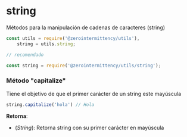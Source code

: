 # string

Métodos para la manipulación de cadenas de caracteres (string)

```javascript
const utils = require('@zerointermittency/utils'),
    string = utils.string;

// recomendado

const string = require('@zerointermittency/utils/string');
```

### Método "capitalize"

Tiene el objetivo de que el primer carácter de un string este mayúscula

```javascript
string.capitalize('hola') // Hola
```

**Retorna**:

- \(*String*\): Retorna string con su primer carácter en mayúscula
